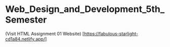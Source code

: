 #  Web_Design_and_Development_5th_Semester
(Visit HTML Assignment 01 Website) [https://fabulous-starlight-cd1a84.netlify.app/]
